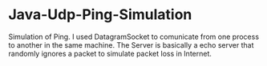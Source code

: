 # Java-Udp-Ping-Simulation
Simulation of Ping. I used DatagramSocket to comunicate from one process to another in the same machine. The Server is basically a echo server that randomly ignores a packet to simulate packet loss in Internet.
